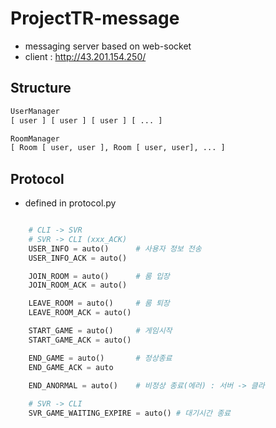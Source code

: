 # ProjectTR-message
- messaging server based on web-socket 
- client : http://43.201.154.250/

## Structure 
```python
UserManager
[ user ] [ user ] [ user ] [ ... ] 

RoomManager
[ Room [ user, user ], Room [ user, user], ... ]
```

## Protocol
- defined in protocol.py
```python

    # CLI -> SVR
    # SVR -> CLI (xxx_ACK)
    USER_INFO = auto()      # 사용자 정보 전송
    USER_INFO_ACK = auto()

    JOIN_ROOM = auto()      # 룸 입장
    JOIN_ROOM_ACK = auto()

    LEAVE_ROOM = auto()     # 룸 퇴장
    LEAVE_ROOM_ACK = auto()

    START_GAME = auto()     # 게임시작
    START_GAME_ACK = auto()

    END_GAME = auto()       # 정상종료
    END_GAME_ACK = auto

    END_ANORMAL = auto()    # 비정상 종료(에러) : 서버 -> 클라
    
    # SVR -> CLI
    SVR_GAME_WAITING_EXPIRE = auto() # 대기시간 종료
```

